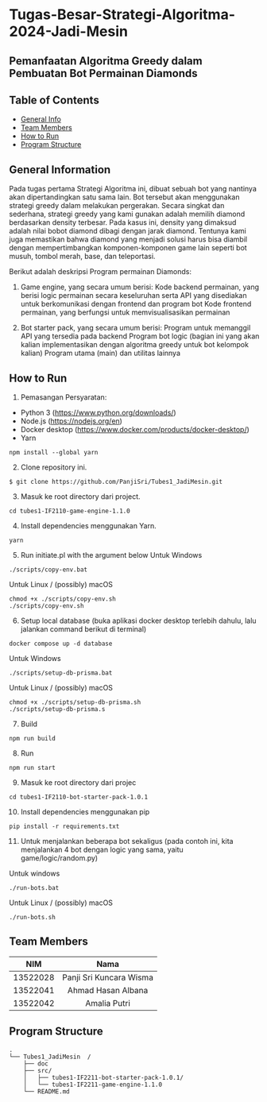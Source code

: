 # Tugas-Besar-Strategi-Algoritma-2024-Jadi-Mesin 

## Pemanfaatan Algoritma Greedy dalam Pembuatan Bot Permainan Diamonds


<!--
i. Penjelasan singkat algoritma greedy yang diimplementasikan
ii. Requirement program dan instalasi tertentu bila ada
iii. Command atau langkah-langkah dalam meng-compile atau build
program
iv. Author (identitas pembuat)
-->

## Table of Contents

- [General Info](#general-information)
- [Team Members](#team-members)
- [How to Run](#how-to-run)
- [Program Structure](#program-structure)

## General Information

Pada tugas pertama Strategi Algoritma ini, dibuat sebuah bot yang nantinya akan dipertandingkan satu sama lain. Bot tersebut akan menggunakan strategi greedy dalam melakukan pergerakan. Secara singkat dan sederhana, strategi greedy yang kami gunakan adalah memilih diamond berdasarkan density terbesar. Pada kasus ini, density yang dimaksud adalah nilai bobot diamond dibagi dengan jarak diamond. Tentunya kami juga  memastikan bahwa diamond yang menjadi solusi harus bisa diambil dengan mempertimbangkan komponen-komponen game lain seperti bot musuh, tombol merah, base, dan teleportasi.

Berikut adalah deskripsi Program permainan Diamonds: 
1. Game engine, yang secara umum berisi: 
Kode backend permainan, yang berisi logic permainan secara keseluruhan serta API yang disediakan untuk berkomunikasi dengan frontend dan program bot 
Kode frontend permainan, yang berfungsi untuk memvisualisasikan permainan 

2. Bot starter pack, yang secara umum berisi: 
Program untuk memanggil API yang tersedia pada backend 
Program bot logic (bagian ini yang akan kalian implementasikan dengan algoritma greedy untuk bot kelompok kalian) 
Program utama (main) dan utilitas lainnya 


## How to Run

1. Pemasangan Persyaratan:

- Python 3 (https://www.python.org/downloads/)
- Node.js (https://nodejs.org/en)
- Docker desktop (https://www.docker.com/products/docker-desktop/)
- Yarn

```
npm install --global yarn
```

2. Clone repository ini.
  ```
  $ git clone https://github.com/PanjiSri/Tubes1_JadiMesin.git
  ```

3. Masuk ke root directory dari project.
  ```
  cd tubes1-IF2110-game-engine-1.1.0
  ```

4. Install dependencies menggunakan Yarn.
  ```
  yarn
  ```

5. Run initiate.pl with the argument below
   Untuk Windows
  ```
  ./scripts/copy-env.bat
  ```
   Untuk Linux / (possibly) macOS
  ```
  chmod +x ./scripts/copy-env.sh
  ./scripts/copy-env.sh
  ```

6.  Setup local database (buka aplikasi docker desktop terlebih dahulu, lalu jalankan command berikut di terminal)
  ```
  docker compose up -d database
  ```
   Untuk Windows
  ```
  ./scripts/setup-db-prisma.bat
  ```
   Untuk Linux / (possibly) macOS
  ```
  chmod +x ./scripts/setup-db-prisma.sh
  ./scripts/setup-db-prisma.s
  ```
7. Build
  ```
  npm run build
  ```
8. Run
  ```
  npm run start
  ```
9. Masuk ke root directory dari projec
  ```
  cd tubes1-IF2110-bot-starter-pack-1.0.1
  ```
10. Install dependencies menggunakan pip
  ```
  pip install -r requirements.txt
  ```
11. Untuk menjalankan beberapa bot sekaligus (pada contoh ini, kita menjalankan 4 bot dengan logic yang sama, yaitu game/logic/random.py)
    
  Untuk windows
  ```
  ./run-bots.bat
  ```
  Untuk Linux / (possibly) macOS
  ```
  ./run-bots.sh
  ```

## Team Members

| **NIM**  |        **Nama**         |
| :------: | :---------------------: |
| 13522028 | Panji Sri Kuncara Wisma |
| 13522041 |   Ahmad Hasan Albana    |
| 13522042 |      Amalia Putri       |

## Program Structure

```
.
└── Tubes1_JadiMesin  /
    ├── doc
    ├── src/
    │   ├── tubes1-IF2211-bot-starter-pack-1.0.1/
    │   └── tubes1-IF2211-game-engine-1.1.0
    └── README.md
```
